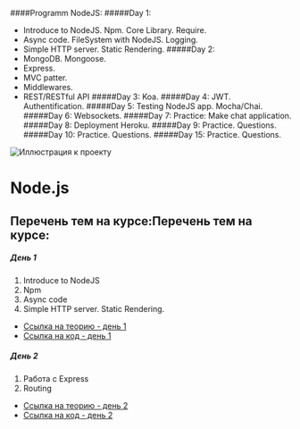 ####Programm NodeJS:
#####Day 1: 
- Introduce to NodeJS. Npm. Core Library. Require.
- Async code. FileSystem with NodeJS. Logging.
- Simple HTTP server. Static Rendering.
#####Day 2: 
- MongoDB. Mongoose. 
- Express. 
- MVC patter. 
- Middlewares. 
- REST/RESTful API
#####Day 3: Koa.
#####Day 4: JWT. Authentification.
#####Day 5: Testing NodeJS app. Mocha/Chai.
#####Day 6: Websockets.
#####Day 7: Practice: Make chat application.
#####Day 8: Deployment Heroku.
#####Day 9: Practice. Questions.
#####Day 10: Practice. Questions.
#####Day 15: Practice. Questions.

![Иллюстрация к проекту](https://raw.githubusercontent.com/NadyaHristuk/Node.js/master/Day_1/nodehero.png)

# Node.js
## Перечень тем на курсе:Перечень тем на курсе:
##### День 1
1. Introduce to NodeJS
2. Npm
3. Async code
4. Simple HTTP server. Static Rendering.
- [Ссылка на теорию - день 1](https://github.com/NadyaHristuk/Node.js/blob/master/Day_1/README.md "Ссылка на теорию - день 1")
- [Ссылка на код - день 1](https://github.com/NadyaHristuk/Node.js/tree/master/Day_1 "Ссылка на код - день 1")

##### День 2
1. Работа с Express
2. Routing
- [Ссылка на теорию - день 2](https://github.com/NadyaHristuk/Node.js/blob/master/Day_2/README.md "Ссылка на теорию - день 1")
- [Ссылка на код - день 2](https://github.com/NadyaHristuk/Node.js/tree/master/Day_2 "Ссылка на код - день 3")
